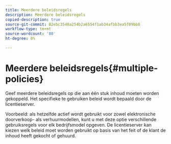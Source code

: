 ```yaml
---
title: Meerdere beleidsregels
description: Meerdere beleidsregels
copied-description: true
source-git-commit: 02ebc3548a254b2a6554f1ab34afbb3ea5f09bb8
workflow-type: tm+mt
source-wordcount: '80'
ht-degree: 0%

---
```


# Meerdere beleidsregels{#multiple-policies}

Geef meerdere beleidsregels op die aan één stuk inhoud moeten worden gekoppeld. Het specifieke te gebruiken beleid wordt bepaald door de licentieserver.

Voorbeeld: als hetzelfde actief wordt gebruikt voor zowel elektronische doorverkoop- als verhuurmodellen, kunt u met deze optie verschillende gebruiksregels voor elk bedrijfsmodel opgeven. De licentieserver kan kiezen welk beleid moet worden gebruikt op basis van het feit of de klant de inhoud heeft gekocht of gehuurd.
